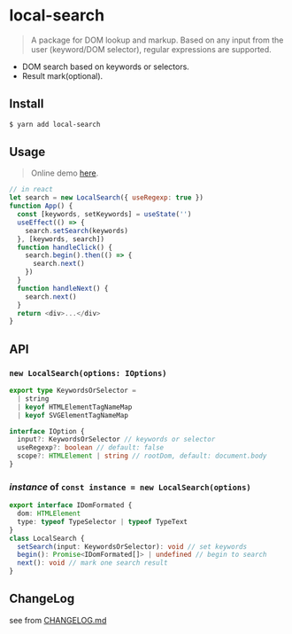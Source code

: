 # local-search

> A package for DOM lookup and markup. Based on any input from the user (keyword/DOM selector), regular expressions are supported.

- DOM search based on keywords or selectors.
- Result mark(optional).

## Install

```bash
$ yarn add local-search
```

## Usage

> Online demo [here](http://212.64.77.74:8080/localsearch/).

```js
// in react
let search = new LocalSearch({ useRegexp: true })
function App() {
  const [keywords, setKeywords] = useState('')
  useEffect(() => {
    search.setSearch(keywords)
  }, [keywords, search])
  function handleClick() {
    search.begin().then(() => {
      search.next()
    })
  }
  function handleNext() {
    search.next()
  }
  return <div>...</div>
}
```

## API

### `new LocalSearch(options: IOptions)`

```ts
export type KeywordsOrSelector =
  | string
  | keyof HTMLElementTagNameMap
  | keyof SVGElementTagNameMap

interface IOption {
  input?: KeywordsOrSelector // keywords or selector
  useRegexp?: boolean // default: false
  scope?: HTMLElement | string // rootDom, default: document.body
}
```

### _instance_ of `const instance = new LocalSearch(options)`

```ts
export interface IDomFormated {
  dom: HTMLElement
  type: typeof TypeSelector | typeof TypeText
}
class LocalSearch {
  setSearch(input: KeywordsOrSelector): void // set keywords
  begin(): Promise<IDomFormated[]> | undefined // begin to search
  next(): void // mark one search result
}
```

## ChangeLog

see from [CHANGELOG.md](./CHANGELOG.md)
